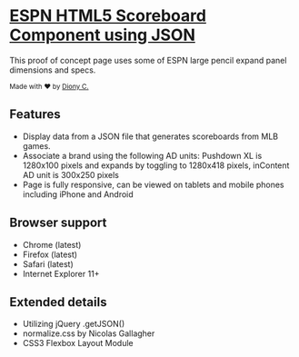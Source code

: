# [ESPN HTML5 Scoreboard Component using JSON](https://dionyc.github.io/espn-html5-scoreboard)
This proof of concept page uses some of ESPN large pencil expand panel dimensions and specs.

<div>
  <sub>Made with ❤︎ by <a href="https://twitter.com/dionydcot">Diony C.</a></sub>
</div>

## Features

* Display data from a JSON file that generates scoreboards from MLB games.
* Associate a brand using the following AD units: Pushdown XL is 1280x100 pixels and expands by toggling to 1280x418 pixels, inContent AD unit is 300x250 pixels
* Page is fully responsive, can be viewed on tablets and mobile phones including iPhone and Android 

## Browser support

* Chrome (latest)
* Firefox (latest)
* Safari (latest)
* Internet Explorer 11+

## Extended details

* Utilizing jQuery .getJSON()
* normalize.css by Nicolas Gallagher
* CSS3 Flexbox Layout Module

